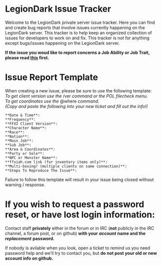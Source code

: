 # LegionDark Issue Tracker

Welcome to the LegionDark private server issue tracker. Here you can find and create bug reports that involve issues currently happening on the LegionDark server. This tracker is to help keep an organized collection of issues for developers to work on and fix. This tracker is not for anything except bugs/issues happening on the LegionDark server. 

**If the issue you woud like to report concerns a Job Ability or Job Trait, please read [this](https://github.com/LegionDark/Issues/issues/298) first.**

# Issue Report Template

When creating a new issue, please be sure to use the following template: <br/>
*To get client version use the*  /ver  *command or the POL filecheck menu.* <br/>
*To get coordinates use the*  @where  *command.* <br/>
*(Copy and paste the following into your new ticket and fill out the info!)* <br/>
```
**Date & Time**: 
**Frequency**:
**FFXI Client Version**:
**Character Name**:
**Race**:
**Nation**:
**Main Job**:
**Sub Job**:
**Area & Coordinates**:
**Party or Solo**:
**NPC or Monster Name**:
**ffxiah.com link (for inventory items only)**: 
**Multi-boxing? (multiple clients on same connection)**:
**Steps To Reproduce The Issue**:
```

Failure to follow this template will result in your issue being closed without warning / response.


# If you wish to request a password reset, or have lost login information:

Contact staff **privately** either in the forum or in IRC (**not** publicly in the IRC channel, a forum post, or on github) **with your** ***account*** **name and the** ***replacement*** **password.** 

If nobody is avilable when you look, open a ticket to remind us you need password help and we'll try to contact you, but **do not post your old or new account info on github.**
